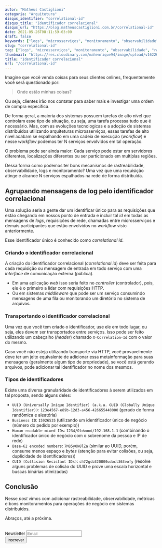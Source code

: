 ```yaml
---
autor: "Matheus Castiglioni"
categoria: "Arquitetura"
disqus_identifier: "correlational-id"
disqus_title: "Identificador correlacional"
disqus_url: "https://blog.matheuscastiglioni.com.br/correlational-id"
date: 2021-05-26T08:11:59-03:00
draft: false
keywords: ["logs", "microsserviços", "monitoramento", "observabilidade", "rastreabilidade"]
slug: "correlational-id"
tag: ["logs", "microsserviços", "monitoramento", "observabilidade", "rastreabilidade"]
thumbnail: "https://res.cloudinary.com/mahenrique94/image/upload/v1622029348/981_1_p8t63b.jpg"
title: "Identificador correlacional"
url: "/correlational-id"
---
```


Imagine que você venda coisas para seus clientes onlines, frequentemente você será questionado por:

> Onde estão minhas coisas?

Ou seja, clientes irão nos contatar para saber mais e investigar uma ordem de compra específica.

De forma geral, a maioria dos sistemas possuem tarefas de alto nível que controlam esse tipo de situação, ou seja, uma tarefa processa tudo que é necessário. Mas, com as evoluções tecnologicas e a adoção de sistemas distribuídos utilizando arquiteturas microsserviços, essas tarefas de alto nivel acabam se espalhando em uma cadeia de execução (_workflow_) e nesse _workflow_ podemos ter N serviços envolvidos em tal operação.

O problema pode ser ainda maior: Cada serviço pode estar em servidores diferentes, localizações diferentes ou ser particionado em multíplas regiões.

Dessa forma como podemos ter bons mecanismos de rastreabilidade, observabilidade, logs e monitoramento? Uma vez que uma requisição atinge e alcance N serviços espalhados na rede de forma distribuída.

## Agrupando mensagens de log pelo identificador correlacional

Uma solução seria a gente dar um identificar único para as requisições que estão chegando em nossos ponto de entrada e incluir tal _id_ em todas as mensagens de _logs_, requisições de rede, chamadas entre microsserviços e demais participantes que estão envolvidos no _workflow_ visto anteriormente.

Esse identificador único é conhecido como _correlational id_.

### Criando o identificador correlacional

A criação do identificador correlacional (_correlational id_) deve ser feita para cada requisição ou mensagem de entrada em todo serviço com uma _interface_ de comunicação externa (pública).

- Em uma aplicação _web_ isso seria feito no _controller_ (controlador), pois, ele é o primeiro a lidar com requisições HTTP.
- Ou em sistemas _middleware_ que pode ser um serviço consumindo mensagens de uma fila ou monitorando um diretório no sistema de arquivos.

### Transportando o identificador correlacional

Uma vez que você tem criado o identificador, use ele em todo lugar, ou seja, eles devem ser transportados entre serviços. Isso pode ser feito utilizando um cabeçalho (_header_) chamado `X-Correlation-Id` com o valor do mesmo.

Caso você não esteja utilizando transporte via HTTP, você provavelmente deve ter um jeito equivalente de adicionar essa metainformação para suas mensagens (geralmente algum tipo de propriedade), se você está gerando arquivos, pode adicionar tal identificador no nome dos mesmos.

### Tipos de identificadores

Existe uma diversa granularidade de identificadores à serem utilizados em tal proposta, sendo alguns deles:

- `UUID (Universally Inique Identifier) (a.k.a. GUID (Globally Unique Identifier))`: `123e4567-e89b-12d3-a456-426655440000` (gerado de forma randômica e aleatória)
- `Business ID`: `15926535` (utilizando um identificador único de negócio (número do pedido por exemplo))
- `Human-readable mixed IDs`: `1234/Oldwood/192.168.1.1` (combinando o identificador único de negócio com o sobrenome da pessoa e IP de rede)
- `Base-62 encoded numbers`: `7M85y0N8lZa` (similar ao UUID, porém, consume menos espaço e _bytes_ (atenção para evitar colisões, ou seja, duplicidade de identificadores))
- `CUID (Collision Resistant IDs)`: `ch72gsb320000udocl363eofy` (resolve alguns problemas de colisão do UUID e prove uma escala horizontal e buscas binárias otimizadas)

## Conclusão

Nesse *post* vimos com adicionar rastreabilidade, observabilidade, métricas e bons monitoramentos para operações de negócio em sistemas distribuídos.

Abraços, até a próxima.

<!-- Begin Mailchimp Signup Form -->
<link href="//cdn-images.mailchimp.com/embedcode/horizontal-slim-10_7.css" rel="stylesheet" type="text/css">
<style type="text/css">
	#mc_embed_signup{clear:left; font:14px Helvetica,Arial,sans-serif; width:100%;margin-top: 2rem;}
</style>
<div id="mc_embed_signup">
<form action="https://matheuscastiglioni.us12.list-manage.com/subscribe/post?u=5a8a2e7202680f2d5098f12bc&amp;id=6ede898886" method="post" id="mc-embedded-subscribe-form" name="mc-embedded-subscribe-form" class="validate" target="_blank" novalidate>
    <div id="mc_embed_signup_scroll">
	<label for="mce-EMAIL">Newsletter</label>
	<input type="email" value="" name="EMAIL" class="email" id="mce-EMAIL" placeholder="Email" required>
    <div style="position: absolute; left: -5000px;" aria-hidden="true"><input type="text" name="b_5a8a2e7202680f2d5098f12bc_6ede898886" tabindex="-1" value=""></div>
    <div class="clear"><input type="submit" value="Inscrever" name="subscribe" id="mc-embedded-subscribe" class="button"></div></div>
</form>
</div>
<!--End mc_embed_signup-->
